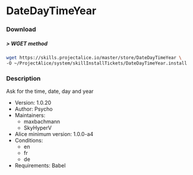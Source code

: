 # DateDayTimeYear

### Download

##### > WGET method
```bash
wget https://skills.projectalice.io/master/store/DateDayTimeYear \
-O ~/ProjectAlice/system/skillInstallTickets/DateDayTimeYear.install
```

### Description
Ask for the time, date, day and year

- Version: 1.0.20
- Author: Psycho
- Maintainers:
  - maxbachmann
  - SkyHyperV
- Alice minimum version: 1.0.0-a4
- Conditions:
  - en
  - fr
  - de
- Requirements: Babel
